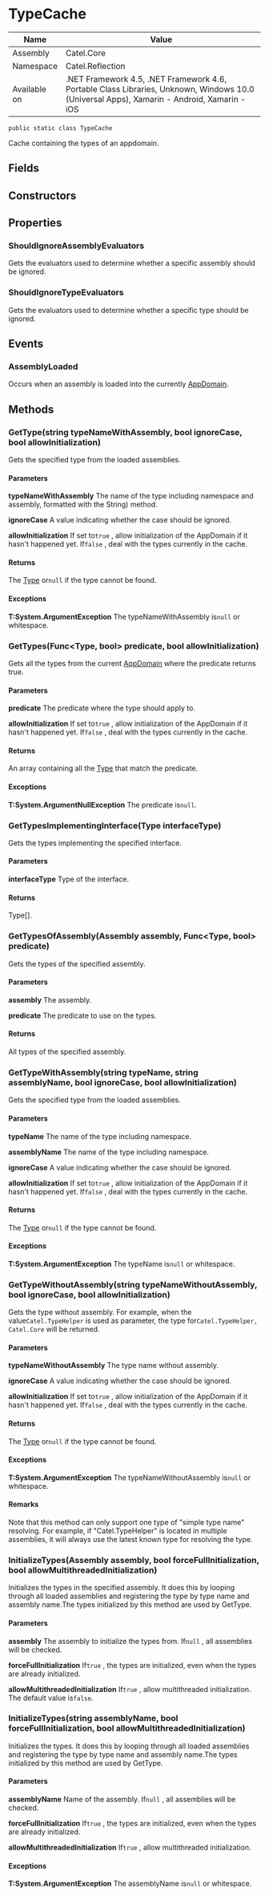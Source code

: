

# TypeCache

Name|Value
---|---
Assembly|Catel.Core
Namespace|Catel.Reflection
Available on|.NET Framework 4.5, .NET Framework 4.6, Portable Class Libraries, Unknown, Windows 10.0 (Universal Apps), Xamarin - Android, Xamarin - iOS

```
public static class TypeCache
```

Cache containing the types of an appdomain.



## Fields

## Constructors

## Properties

### ShouldIgnoreAssemblyEvaluators

Gets the evaluators used to determine whether a specific assembly should be ignored.



### ShouldIgnoreTypeEvaluators

Gets the evaluators used to determine whether a specific type should be ignored.



## Events

### AssemblyLoaded

Occurs when an assembly is loaded into the currently [AppDomain](#).



## Methods

### GetType(string typeNameWithAssembly, bool ignoreCase, bool allowInitialization)

Gets the specified type from the loaded assemblies.

#### Parameters

**typeNameWithAssembly**
The name of the type including namespace and assembly, formatted with the String) method.

**ignoreCase**
A value indicating whether the case should be ignored.

**allowInitialization**
If set to`true` , allow initialization of the AppDomain if it hasn't happened yet. If`false` , deal with the types currently in the cache.

#### Returns

The [Type](#) or`null` if the type cannot be found.

#### Exceptions

**T:System.ArgumentException**
The typeNameWithAssembly is`null` or whitespace.



### GetTypes(Func<Type, bool> predicate, bool allowInitialization)

Gets all the types from the current [AppDomain](#) where the predicate returns true.

#### Parameters

**predicate**
The predicate where the type should apply to.

**allowInitialization**
If set to`true` , allow initialization of the AppDomain if it hasn't happened yet. If`false` , deal with the types currently in the cache.

#### Returns

An array containing all the [Type](#) that match the predicate.

#### Exceptions

**T:System.ArgumentNullException**
The predicate is`null`.



### GetTypesImplementingInterface(Type interfaceType)

Gets the types implementing the specified interface.

#### Parameters

**interfaceType**
Type of the interface.

#### Returns

Type[].



### GetTypesOfAssembly(Assembly assembly, Func<Type, bool> predicate)

Gets the types of the specified assembly.

#### Parameters

**assembly**
The assembly.

**predicate**
The predicate to use on the types.

#### Returns

All types of the specified assembly.



### GetTypeWithAssembly(string typeName, string assemblyName, bool ignoreCase, bool allowInitialization)

Gets the specified type from the loaded assemblies.

#### Parameters

**typeName**
The name of the type including namespace.

**assemblyName**
The name of the type including namespace.

**ignoreCase**
A value indicating whether the case should be ignored.

**allowInitialization**
If set to`true` , allow initialization of the AppDomain if it hasn't happened yet. If`false` , deal with the types currently in the cache.

#### Returns

The [Type](#) or`null` if the type cannot be found.

#### Exceptions

**T:System.ArgumentException**
The typeName is`null` or whitespace.



### GetTypeWithoutAssembly(string typeNameWithoutAssembly, bool ignoreCase, bool allowInitialization)

Gets the type without assembly. For example, when the value`Catel.TypeHelper` is used as parameter, the type for`Catel.TypeHelper, Catel.Core` will be returned.

#### Parameters

**typeNameWithoutAssembly**
The type name without assembly.

**ignoreCase**
A value indicating whether the case should be ignored.

**allowInitialization**
If set to`true` , allow initialization of the AppDomain if it hasn't happened yet. If`false` , deal with the types currently in the cache.

#### Returns

The [Type](#) or`null` if the type cannot be found.

#### Exceptions

**T:System.ArgumentException**
The typeNameWithoutAssembly is`null` or whitespace.

#### Remarks

Note that this method can only support one type of "simple type name" resolving. For example, if "Catel.TypeHelper" is located in multiple assemblies, it will always use the latest known type for resolving the type.



### InitializeTypes(Assembly assembly, bool forceFullInitialization, bool allowMultithreadedInitialization)

Initializes the types in the specified assembly. It does this by looping through all loaded assemblies and registering the type by type name and assembly name.The types initialized by this method are used by GetType.

#### Parameters

**assembly**
The assembly to initialize the types from. If`null` , all assemblies will be checked.

**forceFullInitialization**
If`true` , the types are initialized, even when the types are already initialized.

**allowMultithreadedInitialization**
If`true` , allow multithreaded initialization. The default value is`false`.



### InitializeTypes(string assemblyName, bool forceFullInitialization, bool allowMultithreadedInitialization)

Initializes the types. It does this by looping through all loaded assemblies and registering the type by type name and assembly name.The types initialized by this method are used by GetType.

#### Parameters

**assemblyName**
Name of the assembly. If`null` , all assemblies will be checked.

**forceFullInitialization**
If`true` , the types are initialized, even when the types are already initialized.

**allowMultithreadedInitialization**
If`true` , allow multithreaded initialization.

#### Exceptions

**T:System.ArgumentException**
The assemblyName is`null` or whitespace.



